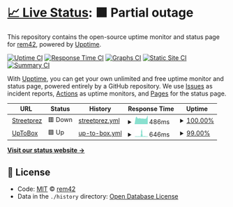 # [📈 Live Status](https://status.remy.ovh): <!--live status--> **🟧 Partial outage**

This repository contains the open-source uptime monitor and status page for [rem42](https://remy.ovh), powered by [Upptime](https://github.com/upptime/upptime).

[![Uptime CI](https://github.com/koj-co/upptime/workflows/Uptime%20CI/badge.svg)](https://github.com/koj-co/upptime/actions?query=workflow%3A%22Uptime+CI%22)
[![Response Time CI](https://github.com/koj-co/upptime/workflows/Response%20Time%20CI/badge.svg)](https://github.com/koj-co/upptime/actions?query=workflow%3A%22Response+Time+CI%22)
[![Graphs CI](https://github.com/koj-co/upptime/workflows/Graphs%20CI/badge.svg)](https://github.com/koj-co/upptime/actions?query=workflow%3A%22Graphs+CI%22)
[![Static Site CI](https://github.com/koj-co/upptime/workflows/Static%20Site%20CI/badge.svg)](https://github.com/koj-co/upptime/actions?query=workflow%3A%22Static+Site+CI%22)
[![Summary CI](https://github.com/koj-co/upptime/workflows/Summary%20CI/badge.svg)](https://github.com/koj-co/upptime/actions?query=workflow%3A%22Summary+CI%22)

With [Upptime](https://upptime.js.org), you can get your own unlimited and free uptime monitor and status page, powered entirely by a GitHub repository. We use [Issues](https://github.com/rem42/upptime/issues) as incident reports, [Actions](https://github.com/rem42/upptime/actions) as uptime monitors, and [Pages](https://status.remy.ovh) for the status page.

<!--start: status pages-->
<!-- This summary is generated by Upptime (https://github.com/upptime/upptime) -->
<!-- Do not edit this manually, your changes will be overwritten -->
<!-- prettier-ignore -->
| URL | Status | History | Response Time | Uptime |
| --- | ------ | ------- | ------------- | ------ |
| <img alt="" src="https://favicons.githubusercontent.com/streetprez.com" height="13"> [Streetprez](https://streetprez.com) | 🟥 Down | [streetprez.yml](https://github.com/rem42/upptime/commits/master/history/streetprez.yml) | <details><summary><img alt="Response time graph" src="./graphs/streetprez/response-time-week.png" height="20"> 486ms</summary><br><a href="https://status.remy.ovh/history/streetprez"><img alt="Response time 537" src="https://img.shields.io/endpoint?url=https%3A%2F%2Fraw.githubusercontent.com%2Frem42%2Fupptime%2Fmaster%2Fapi%2Fstreetprez%2Fresponse-time.json"></a><br><a href="https://status.remy.ovh/history/streetprez"><img alt="24-hour response time 571" src="https://img.shields.io/endpoint?url=https%3A%2F%2Fraw.githubusercontent.com%2Frem42%2Fupptime%2Fmaster%2Fapi%2Fstreetprez%2Fresponse-time-day.json"></a><br><a href="https://status.remy.ovh/history/streetprez"><img alt="7-day response time 486" src="https://img.shields.io/endpoint?url=https%3A%2F%2Fraw.githubusercontent.com%2Frem42%2Fupptime%2Fmaster%2Fapi%2Fstreetprez%2Fresponse-time-week.json"></a><br><a href="https://status.remy.ovh/history/streetprez"><img alt="30-day response time 537" src="https://img.shields.io/endpoint?url=https%3A%2F%2Fraw.githubusercontent.com%2Frem42%2Fupptime%2Fmaster%2Fapi%2Fstreetprez%2Fresponse-time-month.json"></a><br><a href="https://status.remy.ovh/history/streetprez"><img alt="1-year response time 537" src="https://img.shields.io/endpoint?url=https%3A%2F%2Fraw.githubusercontent.com%2Frem42%2Fupptime%2Fmaster%2Fapi%2Fstreetprez%2Fresponse-time-year.json"></a></details> | <details><summary><a href="https://status.remy.ovh/history/streetprez">100.00%</a></summary><a href="https://status.remy.ovh/history/streetprez"><img alt="All-time uptime 100.00%" src="https://img.shields.io/endpoint?url=https%3A%2F%2Fraw.githubusercontent.com%2Frem42%2Fupptime%2Fmaster%2Fapi%2Fstreetprez%2Fuptime.json"></a><br><a href="https://status.remy.ovh/history/streetprez"><img alt="24-hour uptime 99.99%" src="https://img.shields.io/endpoint?url=https%3A%2F%2Fraw.githubusercontent.com%2Frem42%2Fupptime%2Fmaster%2Fapi%2Fstreetprez%2Fuptime-day.json"></a><br><a href="https://status.remy.ovh/history/streetprez"><img alt="7-day uptime 100.00%" src="https://img.shields.io/endpoint?url=https%3A%2F%2Fraw.githubusercontent.com%2Frem42%2Fupptime%2Fmaster%2Fapi%2Fstreetprez%2Fuptime-week.json"></a><br><a href="https://status.remy.ovh/history/streetprez"><img alt="30-day uptime 100.00%" src="https://img.shields.io/endpoint?url=https%3A%2F%2Fraw.githubusercontent.com%2Frem42%2Fupptime%2Fmaster%2Fapi%2Fstreetprez%2Fuptime-month.json"></a><br><a href="https://status.remy.ovh/history/streetprez"><img alt="1-year uptime 100.00%" src="https://img.shields.io/endpoint?url=https%3A%2F%2Fraw.githubusercontent.com%2Frem42%2Fupptime%2Fmaster%2Fapi%2Fstreetprez%2Fuptime-year.json"></a></details>
| <img alt="" src="https://favicons.githubusercontent.com/uptobox.com" height="13"> [UpToBox](https://uptobox.com/) | 🟩 Up | [up-to-box.yml](https://github.com/rem42/upptime/commits/master/history/up-to-box.yml) | <details><summary><img alt="Response time graph" src="./graphs/up-to-box/response-time-week.png" height="20"> 646ms</summary><br><a href="https://status.remy.ovh/history/up-to-box"><img alt="Response time 646" src="https://img.shields.io/endpoint?url=https%3A%2F%2Fraw.githubusercontent.com%2Frem42%2Fupptime%2Fmaster%2Fapi%2Fup-to-box%2Fresponse-time.json"></a><br><a href="https://status.remy.ovh/history/up-to-box"><img alt="24-hour response time 300" src="https://img.shields.io/endpoint?url=https%3A%2F%2Fraw.githubusercontent.com%2Frem42%2Fupptime%2Fmaster%2Fapi%2Fup-to-box%2Fresponse-time-day.json"></a><br><a href="https://status.remy.ovh/history/up-to-box"><img alt="7-day response time 646" src="https://img.shields.io/endpoint?url=https%3A%2F%2Fraw.githubusercontent.com%2Frem42%2Fupptime%2Fmaster%2Fapi%2Fup-to-box%2Fresponse-time-week.json"></a><br><a href="https://status.remy.ovh/history/up-to-box"><img alt="30-day response time 646" src="https://img.shields.io/endpoint?url=https%3A%2F%2Fraw.githubusercontent.com%2Frem42%2Fupptime%2Fmaster%2Fapi%2Fup-to-box%2Fresponse-time-month.json"></a><br><a href="https://status.remy.ovh/history/up-to-box"><img alt="1-year response time 646" src="https://img.shields.io/endpoint?url=https%3A%2F%2Fraw.githubusercontent.com%2Frem42%2Fupptime%2Fmaster%2Fapi%2Fup-to-box%2Fresponse-time-year.json"></a></details> | <details><summary><a href="https://status.remy.ovh/history/up-to-box">99.00%</a></summary><a href="https://status.remy.ovh/history/up-to-box"><img alt="All-time uptime 99.00%" src="https://img.shields.io/endpoint?url=https%3A%2F%2Fraw.githubusercontent.com%2Frem42%2Fupptime%2Fmaster%2Fapi%2Fup-to-box%2Fuptime.json"></a><br><a href="https://status.remy.ovh/history/up-to-box"><img alt="24-hour uptime 100.00%" src="https://img.shields.io/endpoint?url=https%3A%2F%2Fraw.githubusercontent.com%2Frem42%2Fupptime%2Fmaster%2Fapi%2Fup-to-box%2Fuptime-day.json"></a><br><a href="https://status.remy.ovh/history/up-to-box"><img alt="7-day uptime 99.00%" src="https://img.shields.io/endpoint?url=https%3A%2F%2Fraw.githubusercontent.com%2Frem42%2Fupptime%2Fmaster%2Fapi%2Fup-to-box%2Fuptime-week.json"></a><br><a href="https://status.remy.ovh/history/up-to-box"><img alt="30-day uptime 99.00%" src="https://img.shields.io/endpoint?url=https%3A%2F%2Fraw.githubusercontent.com%2Frem42%2Fupptime%2Fmaster%2Fapi%2Fup-to-box%2Fuptime-month.json"></a><br><a href="https://status.remy.ovh/history/up-to-box"><img alt="1-year uptime 99.00%" src="https://img.shields.io/endpoint?url=https%3A%2F%2Fraw.githubusercontent.com%2Frem42%2Fupptime%2Fmaster%2Fapi%2Fup-to-box%2Fuptime-year.json"></a></details>

<!--end: status pages-->

[**Visit our status website →**](https://status.remy.ovh)

## 📄 License

- Code: [MIT](./LICENSE) © [rem42](https://remy.ovh)
- Data in the `./history` directory: [Open Database License](https://opendatacommons.org/licenses/odbl/1-0/)
